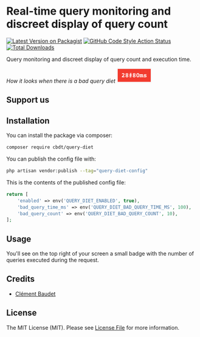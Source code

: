 # Real-time query monitoring and discreet display of query count

[![Latest Version on Packagist](https://img.shields.io/packagist/v/cbdt/query-diet.svg?style=flat-square)](https://packagist.org/packages/cbdt/query-diet)
[![GitHub Code Style Action Status](https://img.shields.io/github/actions/workflow/status/cbdt/query-diet/fix-php-code-style-issues.yml?branch=main&label=code%20style&style=flat-square)](https://github.com/cbdt/query-diet/actions?query=workflow%3A"Fix+PHP+code+style+issues"+branch%3Amain)
[![Total Downloads](https://img.shields.io/packagist/dt/cbdt/query-diet.svg?style=flat-square)](https://packagist.org/packages/cbdt/query-diet)

Query monitoring and discreet display of query count and execution time.

_How it looks when there is a bad query diet_
![How it looks when there is a bad query diet](/example-bad-diet.png)

## Support us
## Installation

You can install the package via composer:

```bash
composer require cbdt/query-diet
```

You can publish the config file with:

```bash
php artisan vendor:publish --tag="query-diet-config"
```

This is the contents of the published config file:

```php
return [
    'enabled' => env('QUERY_DIET_ENABLED', true),
    'bad_query_time_ms' => env('QUERY_DIET_BAD_QUERY_TIME_MS', 100),
    'bad_query_count' => env('QUERY_DIET_BAD_QUERY_COUNT', 10),
];
```


## Usage

You'll see on the top right of your screen a small badge with the number of queries executed during the request.

## Credits

- [Clément Baudet](https://github.com/cbdt)

## License

The MIT License (MIT). Please see [License File](LICENSE.md) for more information.
